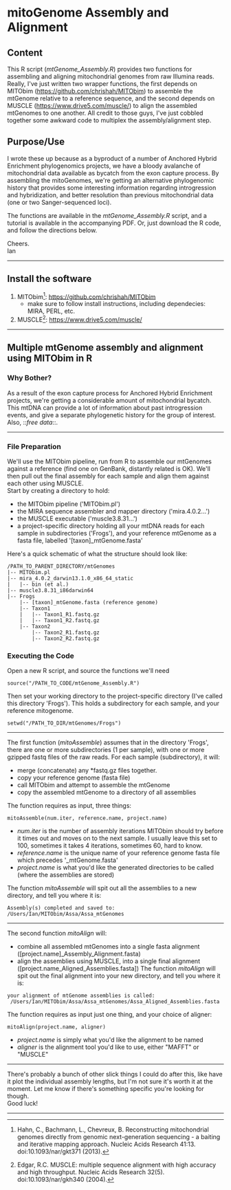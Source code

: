 # mitoGenome Assembly and Alignment
## Content
This R script (*mtGenome_Assembly.R*) provides two functions for assembling and aligning mitochondrial genomes from raw Illumina reads. Really, I've just written two wrapper functions, the first depends on MITObim (https://github.com/chrishah/MITObim) to assemble the mtGenome relative to a reference sequence, and the second depends on MUSCLE (https://www.drive5.com/muscle/) to align the assembled mtGenomes to one another. All credit to those guys, I've just cobbled together some awkward code to multiplex the assembly/alignment step.
## Purpose/Use
I wrote these up because as a byproduct of a number of Anchored Hybrid Enrichment phylogenomics projects, we have a bloody avalanche of mitochondrial data available as bycatch from the exon capture process. By assembling the mitoGenomes, we're getting an alternative phylogenomic history that provides some interesting information regarding introgression and hybridization, and better resolution than previous mitochondrial data (one or two Sanger-sequenced loci). 

The functions are available in the *mtGenome_Assembly.R* script, and a tutorial is available in the accompanying PDF.
Or, just download the R code, and follow the directions below.

Cheers.  
Ian

***

## Install the software
1. MITObim[^1]: https://github.com/chrishah/MITObim
    +	make sure to follow install instructions, including dependecies: MIRA, PERL, etc.
2. MUSCLE[^2]: https://www.drive5.com/muscle/

***

## Multiple mtGenome assembly and alignment using MITObim in R
### Why Bother?
As a result of the exon capture process for Anchored Hybrid Enrichment projects, we're getting a considerable amount of mitochondrial bycatch. This mtDNA can provide a lot of information about past introgression events, and give a separate phylogenetic history for the group of interest. Also, ::*free data*::. 

***

### File Preparation
We'll use the MITObim pipeline, run from R to assemble our mtGenomes against a reference (find one on GenBank, distantly related is OK). We'll then pull out the final assembly for each sample and align them against each other using MUSCLE.  
Start by creating a directory to hold:  

* the MITObim pipeline ('MITObim.pl')  
* the MIRA sequence assembler and mapper directory ('mira.4.0.2...')  
* the MUSCLE executable ('muscle3.8.31...')  
* a project-specific directory holding all your mtDNA reads for each sample in subdirectories ('Frogs'), and your reference mtGenome as a fasta file, labelled '[taxon]_mtGenome.fasta'  

Here's a quick schematic of what the structure should look like:
```{bash eval=F}
/PATH_TO_PARENT_DIRECTORY/mtGenomes
|-- MITObim.pl
|-- mira_4.0.2_darwin13.1.0_x86_64_static
|   |-- bin (et al.)
|-- muscle3.8.31_i86darwin64
|-- Frogs
    |-- [taxon]_mtGenome.fasta (reference genome)
    |-- Taxon1
    |   |-- Taxon1_R1.fastq.gz
    |   |-- Taxon1_R2.fastq.gz
    |-- Taxon2
        |-- Taxon2_R1.fastq.gz
        |-- Taxon2_R2.fastq.gz
```

### Executing the Code
Open a new R script, and source the functions we'll need
```{r eval=FALSE}
source("/PATH_TO_CODE/mtGenome_Assembly.R")
```
Then set your working directory to the project-specific directory (I've called this directory 'Frogs'). This holds a subdirectory for each sample, and your reference mitogenome.
```{r eval=FALSE}
setwd("/PATH_TO_DIR/mtGenomes/Frogs")
```
***

The first function (*mitoAssemble*) assumes that in the directory 'Frogs', there are one or more subdirectories (1 per sample), with one or more gzipped fastq files of the raw reads. For each sample (subdirectory), it will:

* merge (concatenate) any *fastq.gz files together.   
* copy your reference genome (fasta file)  
* call MITObim and attempt to assemble the mtGenome  
* copy the assembled mtGenome to a directory of all assemblies  

The function requires as input, three things:
```{r eval=FALSE}
mitoAssemble(num.iter, reference.name, project.name)
```
* *num.iter* is the number of assembly iterations MITObim should try before it times out and moves on to the next sample. I usually leave this set to 100, sometimes it takes 4 iterations, sometimes 60, hard to know.  
* *reference.name* is the unique name of your reference genome fasta file which precedes '_mtGenome.fasta'  
* *project.name* is what you'd like the generated directories to be called (where the assemblies are stored)

The function *mitoAssemble* will spit out all the assemblies to a new directory, and tell you where it is:
```{r eval=FALSE}
Assembly(s) completed and saved to: /Users/Ian/MITObim/Assa/Assa_mtGenomes
```
***   
The second function *mitoAlign* will:  

* combine all assembled mtGenomes into a single fasta alignment ([project.name]_Assembly_Alignment.fasta)  
* align the assemblies using MUSCLE, into a single final alignment ([project.name_Aligned_Assemblies.fasta])
The function *mitoAlign* will spit out the final alignment into your new directory, and tell you where it is:
```{r eval=FALSE}
your alignment of mtGenome assemblies is called:
 /Users/Ian/MITObim/Assa/Assa_mtGenomes/Assa_Aligned_Assemblies.fasta
```
The function requires as input just one thing, and your choice of aligner:
```{r eval=FALSE}
mitoAlign(project.name, aligner)
```
* *project.name* is simply what you'd like the alignment to be named 
* *aligner* is the alignment tool you'd like to use, either "MAFFT" or "MUSCLE"

***   
   
There's probably a bunch of other slick things I could do after this, like have it plot the individual assembly lengths, but I'm not sure it's worth it at the moment. Let me know if there's something specific you're looking for though.  
Good luck!  

***
 

[^1]:	Hahn, C., Bachmann, L., Chevreux, B. Reconstructing mitochondrial genomes directly from genomic next-generation sequencing - a baiting and iterative mapping approach. Nucleic Acids Research 41:13. doi:10.1093/nar/gkt371 (2013).
[^2]: Edgar, R.C. MUSCLE: multiple sequence alignment with high accuracy and high throughput. Nucleic Acids Research 32(5). doi:10.1093/nar/gkh340 (2004). 

